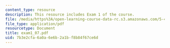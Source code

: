 ```yaml
---
content_type: resource
description: This resource includes Exam 1 of the course.
file: /media/https%3A/open-learning-course-data-rc.s3.amazonaws.com/5-43-advanced-organic-chemistry-spring-2007/7b3e2cfa6a0a6e6b2a1bf8b84f67ce6d_exam1_07.pdf
file_type: application/pdf
resourcetype: Document
title: exam1_07.pdf
uid: 7b3e2cfa-6a0a-6e6b-2a1b-f8b84f67ce6d
---
```

